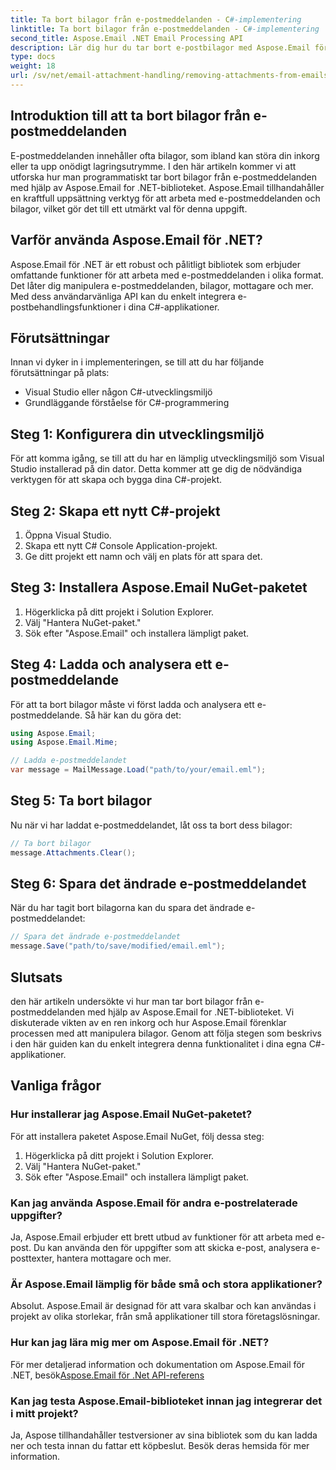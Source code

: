 ```yaml
---
title: Ta bort bilagor från e-postmeddelanden - C#-implementering
linktitle: Ta bort bilagor från e-postmeddelanden - C#-implementering
second_title: Aspose.Email .NET Email Processing API
description: Lär dig hur du tar bort e-postbilagor med Aspose.Email för .NET. Steg-för-steg-guide med C#-källkod.
type: docs
weight: 18
url: /sv/net/email-attachment-handling/removing-attachments-from-emails-csharp-implementation/
---
```


## Introduktion till att ta bort bilagor från e-postmeddelanden

E-postmeddelanden innehåller ofta bilagor, som ibland kan störa din inkorg eller ta upp onödigt lagringsutrymme. I den här artikeln kommer vi att utforska hur man programmatiskt tar bort bilagor från e-postmeddelanden med hjälp av Aspose.Email for .NET-biblioteket. Aspose.Email tillhandahåller en kraftfull uppsättning verktyg för att arbeta med e-postmeddelanden och bilagor, vilket gör det till ett utmärkt val för denna uppgift.

## Varför använda Aspose.Email för .NET?

Aspose.Email för .NET är ett robust och pålitligt bibliotek som erbjuder omfattande funktioner för att arbeta med e-postmeddelanden i olika format. Det låter dig manipulera e-postmeddelanden, bilagor, mottagare och mer. Med dess användarvänliga API kan du enkelt integrera e-postbehandlingsfunktioner i dina C#-applikationer.

## Förutsättningar

Innan vi dyker in i implementeringen, se till att du har följande förutsättningar på plats:

- Visual Studio eller någon C#-utvecklingsmiljö
- Grundläggande förståelse för C#-programmering

## Steg 1: Konfigurera din utvecklingsmiljö

För att komma igång, se till att du har en lämplig utvecklingsmiljö som Visual Studio installerad på din dator. Detta kommer att ge dig de nödvändiga verktygen för att skapa och bygga dina C#-projekt.

## Steg 2: Skapa ett nytt C#-projekt

1. Öppna Visual Studio.
2. Skapa ett nytt C# Console Application-projekt.
3. Ge ditt projekt ett namn och välj en plats för att spara det.

## Steg 3: Installera Aspose.Email NuGet-paketet

1. Högerklicka på ditt projekt i Solution Explorer.
2. Välj "Hantera NuGet-paket."
3. Sök efter "Aspose.Email" och installera lämpligt paket.

## Steg 4: Ladda och analysera ett e-postmeddelande

För att ta bort bilagor måste vi först ladda och analysera ett e-postmeddelande. Så här kan du göra det:

```csharp
using Aspose.Email;
using Aspose.Email.Mime;

// Ladda e-postmeddelandet
var message = MailMessage.Load("path/to/your/email.eml");
```

## Steg 5: Ta bort bilagor

Nu när vi har laddat e-postmeddelandet, låt oss ta bort dess bilagor:

```csharp
// Ta bort bilagor
message.Attachments.Clear();
```

## Steg 6: Spara det ändrade e-postmeddelandet

När du har tagit bort bilagorna kan du spara det ändrade e-postmeddelandet:

```csharp
// Spara det ändrade e-postmeddelandet
message.Save("path/to/save/modified/email.eml");
```

## Slutsats

den här artikeln undersökte vi hur man tar bort bilagor från e-postmeddelanden med hjälp av Aspose.Email for .NET-biblioteket. Vi diskuterade vikten av en ren inkorg och hur Aspose.Email förenklar processen med att manipulera bilagor. Genom att följa stegen som beskrivs i den här guiden kan du enkelt integrera denna funktionalitet i dina egna C#-applikationer.

## Vanliga frågor

### Hur installerar jag Aspose.Email NuGet-paketet?

För att installera paketet Aspose.Email NuGet, följ dessa steg:
1. Högerklicka på ditt projekt i Solution Explorer.
2. Välj "Hantera NuGet-paket."
3. Sök efter "Aspose.Email" och installera lämpligt paket.

### Kan jag använda Aspose.Email för andra e-postrelaterade uppgifter?

Ja, Aspose.Email erbjuder ett brett utbud av funktioner för att arbeta med e-post. Du kan använda den för uppgifter som att skicka e-post, analysera e-posttexter, hantera mottagare och mer.

### Är Aspose.Email lämplig för både små och stora applikationer?

Absolut. Aspose.Email är designad för att vara skalbar och kan användas i projekt av olika storlekar, från små applikationer till stora företagslösningar.

### Hur kan jag lära mig mer om Aspose.Email för .NET?

 För mer detaljerad information och dokumentation om Aspose.Email för .NET, besök[Aspose.Email för .Net API-referens](https://reference.aspose.com/email/net)

### Kan jag testa Aspose.Email-biblioteket innan jag integrerar det i mitt projekt?

Ja, Aspose tillhandahåller testversioner av sina bibliotek som du kan ladda ner och testa innan du fattar ett köpbeslut. Besök deras hemsida för mer information.